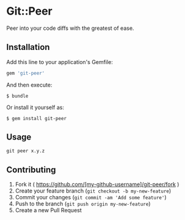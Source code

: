 # Git::Peer

Peer into your code diffs with the greatest of ease.

## Installation

Add this line to your application's Gemfile:

```ruby
gem 'git-peer'
```

And then execute:

    $ bundle

Or install it yourself as:

    $ gem install git-peer

## Usage

`git peer x.y.z`

## Contributing

1. Fork it ( https://github.com/[my-github-username]/git-peer/fork )
2. Create your feature branch (`git checkout -b my-new-feature`)
3. Commit your changes (`git commit -am 'Add some feature'`)
4. Push to the branch (`git push origin my-new-feature`)
5. Create a new Pull Request

